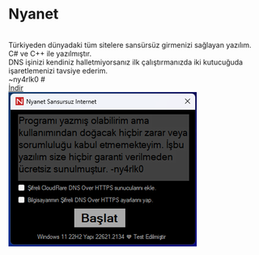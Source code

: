 # Nyanet
<br>Türkiyeden dünyadaki tüm sitelere sansürsüz girmenizi sağlayan yazılım.
<br>C# ve C++ ile yazılmıştır.
<br>DNS işinizi kendiniz halletmiyorsanız ilk çalıştırmanızda iki kutucuğuda işaretlemenizi tavsiye ederim.
<br>~ny4rlk0
#<br><a href="https://github.com/ny4rlk0/Nyanet/files/12543047/Nyanet.zip">İndir</a>
<br><img src="SS.png">
